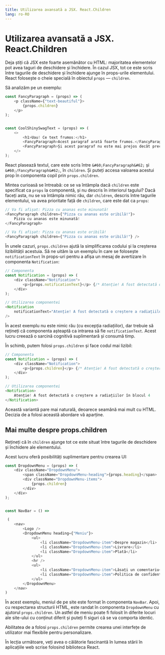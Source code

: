 ```yaml
---
title: Utilizarea avansată a JSX. React.Children
lang: ro-RO
---
```


# Utilizarea avansată a JSX. React.Children


Deja știți că JSX este foarte asemănător cu HTML: majoritatea elementelor pot avea taguri de deschidere și închidere. În cazul JSX, tot ce este scris între tagurile de deschidere și închidere ajunge în props-urile elementului. React folosește o cheie specială în obiectul `props` — `children`.

Să analizăm pe un exemplu:

```javascript
const FancyParagraph = (props) => (
    <p className={"text-beautiful"}>
        {props.children}
    </p>
);


const CoolShinySwagText = (props) => (
    <>
        <h1>Uau! Ce text frumos:</h1>
        <FancyParagraph>Acest paragraf arată foarte frumos.</FancyParagraph>
        <FancyParagraph>Și acest paragraf nu este mai prejos decât precedentul.</FancyParagraph>
    </>
);
```

React plasează textul, care este scris între `&#60;FancyParagraph&#62;` și `&#60;/FancyParagraph&#62;`, în `children`. 
Și puteți accesa valoarea acestui prop în componenta copil prin `props.children`.

Mintea curioasă se întreabă: ce se va întâmpla dacă `children` este specificat ca `props` la componentă, și nu descris în interiorul tagului? Dacă faceți asta, nu se va întâmpla nimic rău, dar `children`, descris între tagurile elementului, va avea prioritate față de `children`, care este dat ca `props`:

```javascript
// Va fi afișat: Pizza cu ananas este minunată!
<FancyParagraph children={"Pizza cu ananas este oribilă!"}>
    Pizza cu ananas este minunată!
</FancyParagraph>

// Va fi afișat: Pizza cu ananas este oribilă!
<FancyParagraph children={"Pizza cu ananas este oribilă!"} />
```

În unele cazuri, `props.children` ajută la simplificarea codului și la creșterea lizibilității acestuia. Să ne uităm la un exemplu în care se folosește `notificationText` în props-uri pentru a afișa un mesaj de avertizare în componenta `Notification`:

```javascript
// Componenta
const Notification = (props) => (
    <div className="Notification">
        <p>{props.notificationText}</p> {/* Atenție! A fost detectată o creștere a radiațiilor în blocul 4 */}
    </div>
);

// Utilizarea componentei
<Notification 
    notificationText="Atenție! A fost detectată o creștere a radiațiilor în blocul 4" 
/>
```

În acest exemplu nu este nimic rău (cu excepția radiațiilor), dar trebuie să rețineți că componenta așteaptă ca intrarea să fie `notificationText`. Acest lucru creează o sarcină cognitivă suplimentară și consumă timp.

În schimb, putem folosi `props.children` și face codul mai lizibil:

```javascript
// Componenta
const Notification = (props) => (
    <div className="Notification">
        <p>{props.children}</p> {/* Atenție! A fost detectată o creștere a radiațiilor în blocul 4 */}
    </div>
);

// Utilizarea componentei
<Notification>
    Atenție! A fost detectată o creștere a radiațiilor în blocul 4
</Notification>
```

Această variantă pare mai naturală, deoarece seamănă mai mult cu HTML. Decizia de a folosi această abordare vă aparține.

## Mai multe despre props.children


Rețineți că în `children` ajunge tot ce este situat între tagurile de deschidere și închidere ale elementului. 

Acest lucru oferă posibilități suplimentare pentru crearea UI:

```javascript
const DropdownMenu = (props) => (
    <div className="DropdownMenu">
        <span className="DropdownMenu-heading">{props.heading}</span>
        <div className="DropdownMenu-items">
            {props.children}
        </div>
    </div>
);


const NavBar = () =>

 (
    <nav>
        <Logo />
        <DropdownMenu heading={"Meniu"}>
            <ul>
                <li className="DropdownMenu-item">Despre magazin</li>
                <li className="DropdownMenu-item">Livrare</li>
                <li className="DropdownMenu-item">Plată</li>
            </ul>
            <hr />
            <ul>
                <li className="DropdownMenu-item">Lăsați un comentariu</li>
                <li className="DropdownMenu-item">Politica de confidențialitate</li>
            </ul>
        </DropdownMenu>
    </nav>
)
```

În acest exemplu, meniul de pe site este format în componenta `NavBar`. 
Apoi, cu respectarea structurii HTML, este randat în componenta `DropdownMenu` cu ajutorul `props.children`. 
Un astfel de meniu poate fi folosit în diferite locuri ale site-ului cu conținut diferit și puteți fi siguri că se va comporta identic.

Abilitatea de a folosi `props.children` permite crearea unei interfețe de utilizator mai flexibile pentru personalizare. 

În lecția următoare, veți avea o călătorie fascinantă în lumea stării în aplicațiile web scrise folosind biblioteca React. 